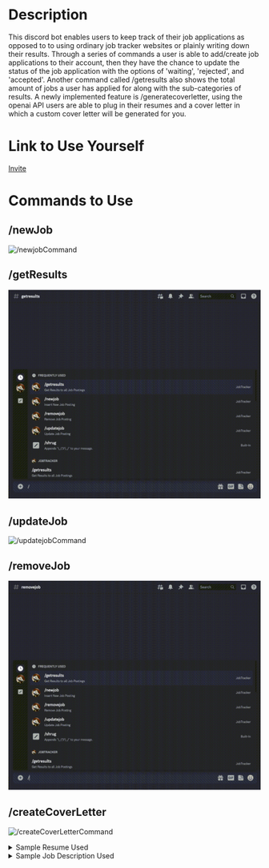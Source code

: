 # Description

This discord bot enables users to keep track of their job applications as opposed to to using ordinary job tracker websites or plainly writing down their results. Through a series of commands a user is able to add/create job applications to their account, then they have the chance to update the status of the job application with the options of 'waiting', 'rejected', and 'accepted'. Another command called /getresults also shows the total amount of jobs a user has applied for along with the sub-categories of results. A newly implemented feature is /generatecoverletter, using the openai API users are able to plug in their resumes and a cover letter in which a custom cover letter will be generated for you.

# Link to Use Yourself

<a href='https://discord.com/api/oauth2/authorize?client_id=1106759915466403870&permissions=26829587381312&scope=bot' target="_blank">Invite</a>

# Commands to Use

## /newJob

![/newjobCommand](gifs/newJob.gif)

## /getResults

![/getresultsComamnd](gifs/getResults.gif)

## /updateJob

![/updatejobCommand](gifs/updateJob.gif)

## /removeJob

![/removejobCommand](gifs/removeJob.gif)

## /createCoverLetter

![/createCoverLetterCommand](gifs/generateCoverLetter.gif)

<details>
<summary>Sample Resume Used</summary>
<br>
Name: John Doe
Email: johndoe@example.com
Phone: (123) 456-7890

Summary:
Highly motivated individual with a strong background in software development. Skilled in multiple programming languages and experienced in building web applications. Excellent problem-solving and communication skills.

Education:
Bachelor of Science in Computer Science
XYZ University, Anytown, USA
Graduated: May 2021

Experience:
Software Developer Intern
ABC Company, Anytown, USA
June 2020 - August 2020

- Assisted in developing and maintaining web applications using HTML, CSS, and JavaScript.
- Collaborated with team members to troubleshoot and debug issues.
- Participated in code reviews and contributed to the improvement of the development process.

Skills:

- Programming languages: JavaScript, Python, Java
- Web development: HTML, CSS, React.js
- Version control: Git
- Problem-solving
- Teamwork

</details>

<details>
<summary>Sample Job Description Used</summary>
<br>
Company: XYZ Tech
Position: Software Developer
Location: Anytown, USA

Job Description:
We are seeking a skilled software developer to join our team. In this role, you will be responsible for developing and maintaining web applications using various programming languages and technologies. You will collaborate with team members to analyze requirements, design solutions, and implement software functionalities. The ideal candidate should have strong problem-solving skills, a solid understanding of web development principles, and the ability to work effectively in a team environment.

Responsibilities:

- Develop and maintain web applications using HTML, CSS, and JavaScript.
- Collaborate with team members to analyze requirements and design software solutions.
- Implement software functionalities based on specifications and project goals.
- Participate in code reviews and provide constructive feedback.
- Troubleshoot and debug issues in existing applications.
- Stay up-to-date with emerging technologies and trends in web development.

Requirements:

- Bachelor's degree in Computer Science or related field.
- Proficiency in programming languages such as JavaScript, Python, or Java.
- Experience with web development using HTML, CSS, and JavaScript.
- Familiarity with version control systems, such as Git.
- Strong problem-solving and analytical skills.
- Excellent communication and teamwork abilities.

To apply, please submit your resume along with a cover letter highlighting your relevant experience and skills.

</details>
